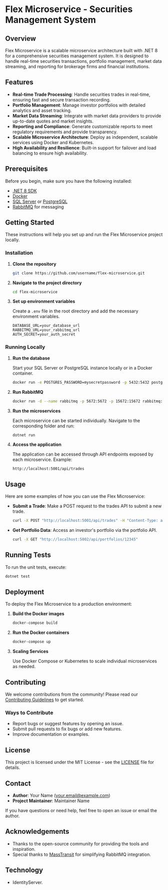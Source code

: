 # Flex Microservice - Securities Management System

## Overview

Flex Microservice is a scalable microservice architecture built with .NET 8 for a comprehensive securities management system. It is designed to handle real-time securities transactions, portfolio management, market data streaming, and reporting for brokerage firms and financial institutions.

## Features

- **Real-time Trade Processing**: Handle securities trades in real-time, ensuring fast and secure transaction recording.
- **Portfolio Management**: Manage investor portfolios with detailed analytics and asset tracking.
- **Market Data Streaming**: Integrate with market data providers to provide up-to-date quotes and market insights.
- **Reporting and Compliance**: Generate customizable reports to meet regulatory requirements and provide transparency.
- **Scalable Microservice Architecture**: Deploy as independent, scalable services using Docker and Kubernetes.
- **High Availability and Resilience**: Built-in support for failover and load balancing to ensure high availability.

## Prerequisites

Before you begin, make sure you have the following installed:

- [.NET 8 SDK](https://dotnet.microsoft.com/)
- [Docker](https://docs.docker.com/get-docker/)
- [SQL Server](https://www.microsoft.com/en-us/sql-server/sql-server-downloads) or [PostgreSQL](https://www.postgresql.org/download/)
- [RabbitMQ](https://www.rabbitmq.com/download.html) for messaging

## Getting Started

These instructions will help you set up and run the Flex Microservice project locally.

### Installation

1. **Clone the repository**

   ```bash
   git clone https://github.com/username/flex-microservice.git
   ```

2. **Navigate to the project directory**

   ```bash
   cd flex-microservice
   ```

3. **Set up environment variables**

   Create a `.env` file in the root directory and add the necessary environment variables.

   ```
   DATABASE_URL=your_database_url
   RABBITMQ_URL=your_rabbitmq_url
   AUTH_SECRET=your_auth_secret
   ```

### Running Locally

1. **Run the database**

   Start your SQL Server or PostgreSQL instance locally or in a Docker container.

   ```bash
   docker run -e POSTGRES_PASSWORD=mysecretpassword -p 5432:5432 postgres
   ```

2. **Run RabbitMQ**

   ```bash
   docker run -d --name rabbitmq -p 5672:5672 -p 15672:15672 rabbitmq:3-management
   ```

3. **Run the microservices**

   Each microservice can be started individually. Navigate to the corresponding folder and run:

   ```bash
   dotnet run
   ```

4. **Access the application**

   The application can be accessed through API endpoints exposed by each microservice. Example:

   ```
   http://localhost:5001/api/trades
   ```

## Usage

Here are some examples of how you can use the Flex Microservice:

- **Submit a Trade**: Make a POST request to the trades API to submit a new trade.
  ```bash
  curl -X POST "http://localhost:5001/api/trades" -H "Content-Type: application/json" -d '{"symbol": "AAPL", "quantity": 100, "price": 150.25}'
  ```
- **Get Portfolio Data**: Access an investor's portfolio via the portfolio API.
  ```bash
  curl -X GET "http://localhost:5002/api/portfolios/12345"
  ```

## Running Tests

To run the unit tests, execute:

```bash
dotnet test
```

## Deployment

To deploy the Flex Microservice to a production environment:

1. **Build the Docker images**

   ```bash
   docker-compose build
   ```

2. **Run the Docker containers**

   ```bash
   docker-compose up
   ```

3. **Scaling Services**

   Use Docker Compose or Kubernetes to scale individual microservices as needed.

## Contributing

We welcome contributions from the community! Please read our [Contributing Guidelines](CONTRIBUTING.md) to get started.

### Ways to Contribute

- Report bugs or suggest features by opening an issue.
- Submit pull requests to fix bugs or add new features.
- Improve documentation or examples.

## License

This project is licensed under the MIT License - see the [LICENSE](link/to/license) file for details.

## Contact

- **Author**: Your Name ([your.email@example.com](mailto:your.email@example.com))
- **Project Maintainer**: Maintainer Name

If you have questions or need help, feel free to open an issue or email the author.

## Acknowledgements

- Thanks to the open-source community for providing the tools and inspiration.
- Special thanks to [MassTransit](https://masstransit-project.com/) for simplifying RabbitMQ integration.

## Technology
- IdentityServer.
